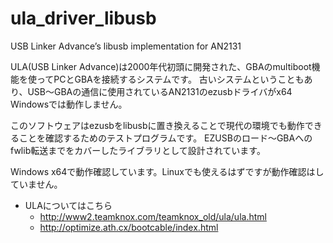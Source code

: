 # ula_driver_libusb
USB Linker Advance’s libusb implementation for AN2131

ULA(USB Linker Advance)は2000年代初頭に開発された、GBAのmultiboot機能を使ってPCとGBAを接続するシステムです。
古いシステムということもあり、USB～GBAの通信に使用されているAN2131のezusbドライバがx64 Windowsでは動作しません。

このソフトウェアはezusbをlibusbに置き換えることで現代の環境でも動作できることを確認するためのテストプログラムです。
EZUSBのロード～GBAへのfwlib転送までをカバーしたライブラリとして設計されています。

Windows x64で動作確認しています。Linuxでも使えるはずですが動作確認はしていません。

+ ULAについてはこちら
	+ http://www2.teamknox.com/teamknox_old/ula/ula.html
	+ http://optimize.ath.cx/bootcable/index.html